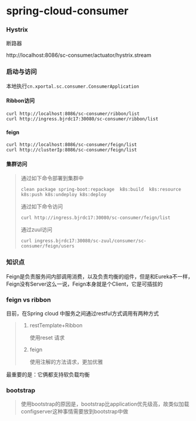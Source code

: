 spring-cloud-consumer
============
### Hystrix
断路器

http://localhost:8086/sc-consumer/actuator/hystrix.stream
### 启动与访问

本地执行`cn.xportal.sc.consumer.ConsumerApplication`

#### Ribbon访问

```
curl http://localhost:8086/sc-consumer/ribbon/list
curl http://ingress.bjrdc17:30080/sc-consumer/ribbon/list
```

#### feign 

```
curl http://localhost:8086/sc-consumer/feign/list
curl http://clusterIp:8086/sc-consumer/feign/list
```
#### 集群访问

> 通过如下命令部署到集群中
>
> ```
> clean package spring-boot:repackage  k8s:build  k8s:resource k8s:push k8s:undeploy k8s:deploy
> ```
>
> 通过如下命令访问
>
> ```
> curl http://ingress.bjrdc17:30080/sc-consumer/feign/list
> ```
>
> 通过zuul访问
>
> ```
> curl ingress.bjrdc17:30080/sc-zuul/consumer/sc-consumer/feign/users
> ```
>
> 

### 知识点

Feign是负责服务间内部调用消费，以及负责均衡的组件，但是和Eureka不一样，Feign没有Server这么一说，Feign本身就是个Client，它是可插拔的

### feign vs ribbon
目前，在Spring cloud 中服务之间通过restful方式调用有两种方式 

> 1. restTemplate+Ribbon 
>
>    使用reset 请求
>
> 2. feign
>
>    使用注解的方法请求，更加优雅

最重要的是：它俩都支持软负载均衡

### bootstrap
> 使用bootstrap的原因是，bootstrap比application优先级高，故类似加载configserver这种事情需要放到bootstrap中做


